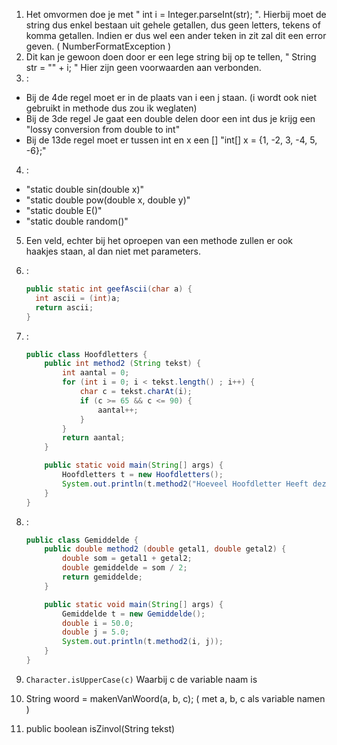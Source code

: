 1. Het omvormen doe je met " int i = Integer.parseInt(str); ".
   Hierbij moet de string dus enkel bestaan uit gehele getallen, dus geen letters, tekens of komma getallen.
   Indien er dus wel een ander teken in zit zal dit een error geven. ( NumberFormatException )
2. Dit kan je gewoon doen door er een lege string bij op te tellen, " String str = "" + i; "
   Hier zijn geen voorwaarden aan verbonden.
3. :
  * Bij de 4de regel moet er in de plaats van i een j staan. (i wordt ook niet gebruikt in methode dus zou ik weglaten)
  * Bij de 3de regel Je gaat een double delen door een int dus je krijg een "lossy conversion from double to int"
  * Bij de 13de regel moet er tussen int en x een [] "int[] x = {1, -2, 3, -4, 5, -6};"
4. :
  * "static double sin(double x)"
  * "static double pow(double x, double y)"
  * "static double E()" 
  * "static double random()"
5. Een veld, echter bij het oproepen van een methode zullen er ook haakjes staan, al dan niet met parameters.
6. :

	```Java
	public static int geefAscii(char a) {
	  int ascii = (int)a;
	  return ascii;
	}
	```

7. :

	```Java
	public class Hoofdletters {
		public int method2 (String tekst) {
			int aantal = 0;
			for (int i = 0; i < tekst.length() ; i++) {
				char c = tekst.charAt(i);
				if (c >= 65 && c <= 90) {
					aantal++;
				}
			}
			return aantal;
		}

		public static void main(String[] args) {
			Hoofdletters t = new Hoofdletters();
			System.out.println(t.method2("Hoeveel Hoofdletter Heeft deze Boel"));
		}
	}
	```

8. :

	```Java	
	public class Gemiddelde {
		public double method2 (double getal1, double getal2) {
			double som = getal1 + getal2;
			double gemiddelde = som / 2;
			return gemiddelde;
		}

		public static void main(String[] args) {
			Gemiddelde t = new Gemiddelde();
			double i = 50.0;
			double j = 5.0;
			System.out.println(t.method2(i, j));
		}
	}
	```

9. `Character.isUpperCase(c)` Waarbij c de variable naam is
10. String woord = makenVanWoord(a, b, c); ( met a, b, c als variable namen ) 
11. public boolean isZinvol(String tekst) 